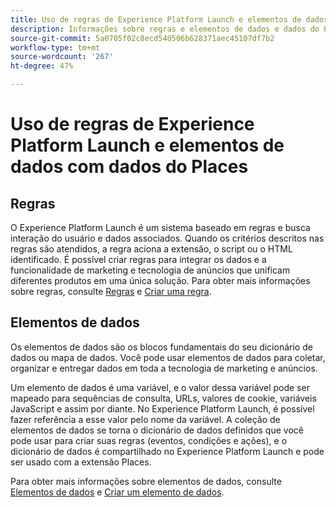 ```yaml
---
title: Uso de regras de Experience Platform Launch e elementos de dados com dados do Places.
description: Informações sobre regras e elementos de dados e dados do Places.
source-git-commit: 5a0705f02c8ecd540506b628371aec45107df7b2
workflow-type: tm+mt
source-wordcount: '267'
ht-degree: 47%

---
```



# Uso de regras de Experience Platform Launch e elementos de dados com dados do Places

## Regras

O Experience Platform Launch é um sistema baseado em regras e busca interação do usuário e dados associados. Quando os critérios descritos nas regras são atendidos, a regra aciona a extensão, o script ou o HTML identificado. É possível criar regras para integrar os dados e a funcionalidade de marketing e tecnologia de anúncios que unificam diferentes produtos em uma única solução. Para obter mais informações sobre regras, consulte [Regras](https://docs.adobe.com/content/help/pt-BR/launch/using/reference/manage-resources/rules.html) e [Criar uma regra](https://docs.adobe.com/content/help/pt-BR/launch/using/reference/manage-resources/rules.html#criar-uma-regra).

## Elementos de dados

Os elementos de dados são os blocos fundamentais do seu dicionário de dados ou mapa de dados. Você pode usar elementos de dados para coletar, organizar e entregar dados em toda a tecnologia de marketing e anúncios.

Um elemento de dados é uma variável, e o valor dessa variável pode ser mapeado para sequências de consulta, URLs, valores de cookie, variáveis JavaScript e assim por diante. No Experience Platform Launch, é possível fazer referência a esse valor pelo nome da variável. A coleção de elementos de dados se torna o dicionário de dados definidos que você pode usar para criar suas regras (eventos, condições e ações), e o dicionário de dados é compartilhado no Experience Platform Launch e pode ser usado com a extensão Places.

Para obter mais informações sobre elementos de dados, consulte [Elementos de dados](https://docs.adobe.com/content/help/pt-BR/launch/using/reference/manage-resources/data-elements.html) e [Criar um elemento de dados](https://docs.adobe.com/content/help/pt-BR/launch/using/reference/manage-resources/data-elements.html#create-a-data-element).

